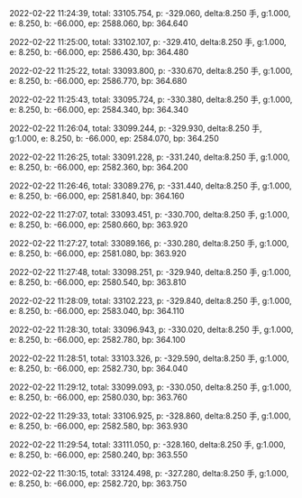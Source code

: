 2022-02-22 11:24:39, total: 33105.754, p: -329.060, delta:8.250 手, g:1.000, e: 8.250, b: -66.000, ep: 2588.060, bp: 364.640

2022-02-22 11:25:00, total: 33102.107, p: -329.410, delta:8.250 手, g:1.000, e: 8.250, b: -66.000, ep: 2586.430, bp: 364.480

2022-02-22 11:25:22, total: 33093.800, p: -330.670, delta:8.250 手, g:1.000, e: 8.250, b: -66.000, ep: 2586.770, bp: 364.680

2022-02-22 11:25:43, total: 33095.724, p: -330.380, delta:8.250 手, g:1.000, e: 8.250, b: -66.000, ep: 2584.340, bp: 364.340

2022-02-22 11:26:04, total: 33099.244, p: -329.930, delta:8.250 手, g:1.000, e: 8.250, b: -66.000, ep: 2584.070, bp: 364.250

2022-02-22 11:26:25, total: 33091.228, p: -331.240, delta:8.250 手, g:1.000, e: 8.250, b: -66.000, ep: 2582.360, bp: 364.200

2022-02-22 11:26:46, total: 33089.276, p: -331.440, delta:8.250 手, g:1.000, e: 8.250, b: -66.000, ep: 2581.840, bp: 364.160

2022-02-22 11:27:07, total: 33093.451, p: -330.700, delta:8.250 手, g:1.000, e: 8.250, b: -66.000, ep: 2580.660, bp: 363.920

2022-02-22 11:27:27, total: 33089.166, p: -330.280, delta:8.250 手, g:1.000, e: 8.250, b: -66.000, ep: 2581.080, bp: 363.920

2022-02-22 11:27:48, total: 33098.251, p: -329.940, delta:8.250 手, g:1.000, e: 8.250, b: -66.000, ep: 2580.540, bp: 363.810

2022-02-22 11:28:09, total: 33102.223, p: -329.840, delta:8.250 手, g:1.000, e: 8.250, b: -66.000, ep: 2583.040, bp: 364.110

2022-02-22 11:28:30, total: 33096.943, p: -330.020, delta:8.250 手, g:1.000, e: 8.250, b: -66.000, ep: 2582.780, bp: 364.100

2022-02-22 11:28:51, total: 33103.326, p: -329.590, delta:8.250 手, g:1.000, e: 8.250, b: -66.000, ep: 2582.730, bp: 364.040

2022-02-22 11:29:12, total: 33099.093, p: -330.050, delta:8.250 手, g:1.000, e: 8.250, b: -66.000, ep: 2580.030, bp: 363.760

2022-02-22 11:29:33, total: 33106.925, p: -328.860, delta:8.250 手, g:1.000, e: 8.250, b: -66.000, ep: 2582.580, bp: 363.930

2022-02-22 11:29:54, total: 33111.050, p: -328.160, delta:8.250 手, g:1.000, e: 8.250, b: -66.000, ep: 2580.240, bp: 363.550

2022-02-22 11:30:15, total: 33124.498, p: -327.280, delta:8.250 手, g:1.000, e: 8.250, b: -66.000, ep: 2582.720, bp: 363.750